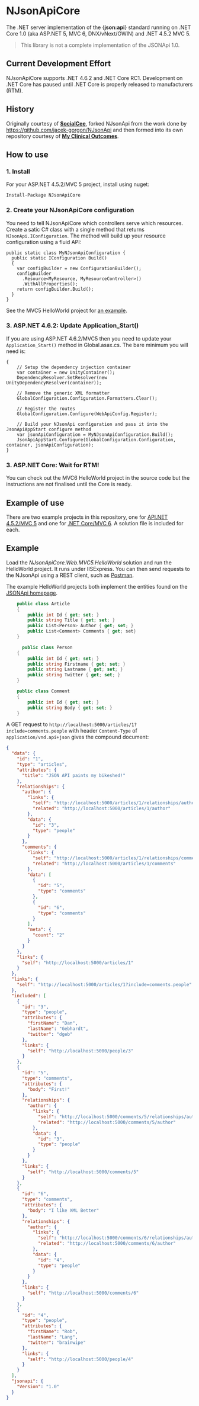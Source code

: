 # NJsonApiCore
The .NET server implementation of the {**json:api**} standard running on .NET Core 1.0 (aka ASP.NET 5, MVC 6, DNX/vNext/OWIN) and .NET 4.5.2 MVC 5.

> This library is not a complete implementation of the JSONApi 1.0.

## Current Development Effort
NJsonApiCore supports .NET 4.6.2 and .NET Core RC1. Development on .NET Core has paused until .NET Core is properly released to manufacturers (RTM).

## History
Originally courtesy of [**SocialCee**](http://socialcee.com), forked NJsonApi from the work done by https://github.com/jacek-gorgon/NJsonApi and then formed into its own repository courtesy of [**My Clinical Outcomes**](http://www.myclinicaloutcomes.com).

## How to use

### 1. Install
For your ASP.NET 4.5.2/MVC 5 project, install using nuget:

`Install-Package NJsonApiCore`

### 2. Create your NJsonApiCore configuration
You need to tell NJsonApiCore which controllers serve which resources. Create a satic C# class with a single method that returns `NJsonApi.IConfiguration`. The method will build up your resource configuration using a fluid API:

```
public static class MyNJsonApiConfiguration {
  public static IConfiguration Build()
  {
    var configBuilder = new ConfigurationBuilder();
    configBuilder
      .Resource<MyResource, MyResourceController>()
      .WithAllProperties();
    return configBuilder.Build();
  }
}
```

See the MVC5 HelloWorld project for [an example](https://github.com/brainwipe/NJsonApiCore/blob/master/src/NJsonApiCore.Web.MVC5.HelloWorld/MyNJsonApiConfigurationBuilder.cs).

### 3. ASP.NET 4.6.2: Update Application_Start() 
If you are using ASP.NET 4.6.2/MVC5 then you need to update your `Application_Start()` method in Global.asax.cs. The bare minimum you will need is:

```protected void Application_Start()
{
    // Setup the dependency injection container
    var container = new UnityContainer();
    DependencyResolver.SetResolver(new UnityDependencyResolver(container));

    // Remove the generic XML formatter
    GlobalConfiguration.Configuration.Formatters.Clear();

    // Register the routes
    GlobalConfiguration.Configure(WebApiConfig.Register);

    // Build your NJsonApi configuration and pass it into the JsonApiAppStart configure method
    var jsonApiConfiguration = MyNJsonApiConfiguration.Build();
    JsonApiAppStart.Configure(GlobalConfiguration.Configuration, container, jsonApiConfiguration);
}
```

### 3. ASP.NET Core: Wait for RTM!
You can check out the MVC6 HelloWorld project in the source code but the instructions are not finalised until the Core is ready.

## Example of use
There are two example projects in this repository, one for [API.NET 4.5.2/MVC 5](https://github.com/brainwipe/NJsonApiCore/tree/master/src/NJsonApiCore.Web.MVC5.HelloWorld) and one for [.NET Core/MVC 6](https://github.com/brainwipe/NJsonApiCore/tree/master/src/NJsonApiCore.Web.MVC6.HelloWorld). A solution file is included for each.

## Example
Load the *NJsonApiCore.Web.MVC5.HelloWorld* solution and run the HelloWorld project. It runs under IISExpress. You can then send requests to the NJsonApi using a REST client, such as [Postman](https://chrome.google.com/webstore/detail/postman/fhbjgbiflinjbdggehcddcbncdddomop?hl=en).

The example HelloWorld projects both implement the entities found on the [JSONApi homepage](http://jsonapi.org/). 

```cs
    public class Article
    {
        public int Id { get; set; }
        public string Title { get; set; }
        public List<Person> Author { get; set; }
        public List<Comment> Comments { get; set}
    }

	  public class Person
    {
        public int Id { get; set; }
        public string Firstname { get; set; }
        public string Lastname { get; set; }
        public string Twitter { get; set; }
    }

    public class Comment
    {
        public int Id { get; set; }
        public string Body { get; set; }
    }

```

A GET request to `http://localhost:5000/articles/1?include=comments.people` with header `Content-Type` of `application/vnd.api+json` gives the compound document:

```json
{
  "data": {
    "id": "1",
    "type": "articles",
    "attributes": {
      "title": "JSON API paints my bikeshed!"
    },
    "relationships": {
      "author": {
        "links": {
          "self": "http://localhost:5000/articles/1/relationships/author",
          "related": "http://localhost:5000/articles/1/author"
        },
        "data": {
          "id": "3",
          "type": "people"
        }
      },
      "comments": {
        "links": {
          "self": "http://localhost:5000/articles/1/relationships/comments",
          "related": "http://localhost:5000/articles/1/comments"
        },
        "data": [
          {
            "id": "5",
            "type": "comments"
          },
          {
            "id": "6",
            "type": "comments"
          }
        ],
        "meta": {
          "count": "2"
        }
      }
    },
    "links": {
      "self": "http://localhost:5000/articles/1"
    }
  },
  "links": {
    "self": "http://localhost:5000/articles/1?include=comments.people"
  },
  "included": [
    {
      "id": "3",
      "type": "people",
      "attributes": {
        "firstName": "Dan",
        "lastName": "Gebhardt",
        "twitter": "dgeb"
      },
      "links": {
        "self": "http://localhost:5000/people/3"
      }
    },
    {
      "id": "5",
      "type": "comments",
      "attributes": {
        "body": "First!"
      },
      "relationships": {
        "author": {
          "links": {
            "self": "http://localhost:5000/comments/5/relationships/author",
            "related": "http://localhost:5000/comments/5/author"
          },
          "data": {
            "id": "3",
            "type": "people"
          }
        }
      },
      "links": {
        "self": "http://localhost:5000/comments/5"
      }
    },
    {
      "id": "6",
      "type": "comments",
      "attributes": {
        "body": "I like XML Better"
      },
      "relationships": {
        "author": {
          "links": {
            "self": "http://localhost:5000/comments/6/relationships/author",
            "related": "http://localhost:5000/comments/6/author"
          },
          "data": {
            "id": "4",
            "type": "people"
          }
        }
      },
      "links": {
        "self": "http://localhost:5000/comments/6"
      }
    },
    {
      "id": "4",
      "type": "people",
      "attributes": {
        "firstName": "Rob",
        "lastName": "Lang",
        "twitter": "brainwipe"
      },
      "links": {
        "self": "http://localhost:5000/people/4"
      }
    }
  ],
  "jsonapi": {
    "Version": "1.0"
  }
}
```
